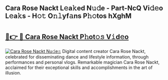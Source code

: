 ## Cara Rose Nackt L𝚎a𝚔ed N𝚞𝚍e - Part-NcQ Vi𝚍𝚎o L𝚎a𝚔s - H𝚘𝚝 O𝚗𝚕yf𝚊ns P𝚑𝚘tos hXghM

# <h2><a href="http://kf89431.oniu.top/?m=Cara+Rose+Nackt">🔗👉 🔴 Cara Rose Nackt P𝚑ot𝚘𝚜 V𝚒d𝚎o</a></h2>

[![Cara Rose Nackt Nu𝚍e𝚜](https://i.imgur.com/0qMVB7G.gif)](http://kf89431.oniu.top/?m=Cara+Rose+Nackt)
Digital content creator Cara Rose Nackt, celebrated for disseminating dance and lifestyle information, through performances and personal vlogs. Remarkable magician Cara Rose Nackt, acclaimed for their exceptional skills and accomplishments in the art of illusion.  
